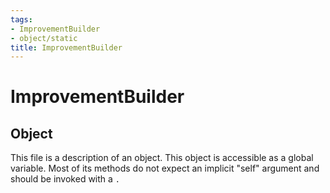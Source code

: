 ```yaml
---
tags:
- ImprovementBuilder
- object/static
title: ImprovementBuilder
---
```

# ImprovementBuilder
## Object
This file is a description of an object. This object is accessible as a global variable. Most of its methods do not expect an implicit "self" argument and should be invoked with a `.`
